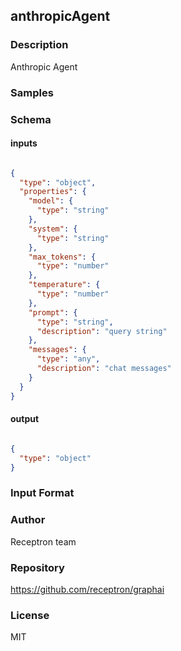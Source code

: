 ## anthropicAgent

### Description

Anthropic Agent

### Samples



### Schema

#### inputs

```json

{
  "type": "object",
  "properties": {
    "model": {
      "type": "string"
    },
    "system": {
      "type": "string"
    },
    "max_tokens": {
      "type": "number"
    },
    "temperature": {
      "type": "number"
    },
    "prompt": {
      "type": "string",
      "description": "query string"
    },
    "messages": {
      "type": "any",
      "description": "chat messages"
    }
  }
}

````

#### output

```json

{
  "type": "object"
}

````

### Input Format



### Author

Receptron team

### Repository

https://github.com/receptron/graphai


### License

MIT

